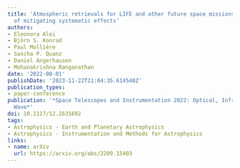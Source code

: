 ```yaml
---
title: 'Atmospheric retrievals for LIFE and other future space missions: the importance
  of mitigating systematic effects'
authors:
- Eleonora Alei
- Björn S. Konrad
- Paul Mollière
- Sascha P. Quanz
- Daniel Angerhausen
- Mohanakrishna Ranganathan
date: '2022-08-01'
publishDate: '2023-11-22T21:04:35.614540Z'
publication_types:
- paper-conference
publication: '*Space Telescopes and Instrumentation 2022: Optical, Infrared, and Millimeter
  Wave*'
doi: 10.1117/12.2631692
tags:
- Astrophysics - Earth and Planetary Astrophysics
- Astrophysics - Instrumentation and Methods for Astrophysics
links:
- name: arXiv
  url: https://arxiv.org/abs/2209.15403
---
```

